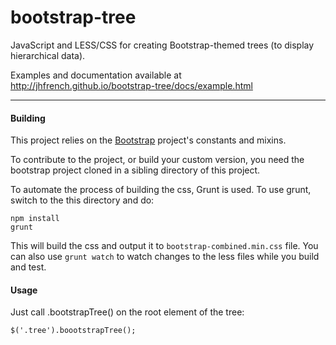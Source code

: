 bootstrap-tree
==============

JavaScript and LESS/CSS for creating Bootstrap-themed trees (to display hierarchical data).

Examples and documentation available at http://jhfrench.github.io/bootstrap-tree/docs/example.html

---

#### Building
This project relies on the [Bootstrap](http://github.com/twbs/bootstrap) project's constants and mixins.

To contribute to the project, or build your custom version, you need the bootstrap project cloned in a sibling directory of this project.

To automate the process of building the css, Grunt is used. To use grunt, switch to the this directory and do:
    
    npm install
    grunt
    
This will build the css and output it to `bootstrap-combined.min.css` file.
You can also use `grunt watch` to watch changes to the less files while you build and test.

#### Usage

Just call .bootstrapTree() on the root element of the tree:
    
    $('.tree').boootstrapTree();
    
